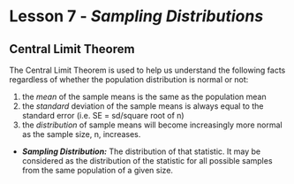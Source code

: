 # Lesson 7 - _Sampling Distributions_

## Central Limit Theorem

The Central Limit Theorem is used to help us understand the following facts regardless of whether the population distribution is normal or not:
1. the _mean_ of the sample means is the same as the population mean
2. the _standard_ deviation of the sample means is always equal to the standard error (i.e. SE = sd/square root of n)
3. the _distribution_ of sample means will become increasingly more normal as the sample size, n, increases.

- **_Sampling Distribution:_** The distribution of that statistic. It may be considered as the distribution of the statistic for all possible samples from the same population of a given size.
